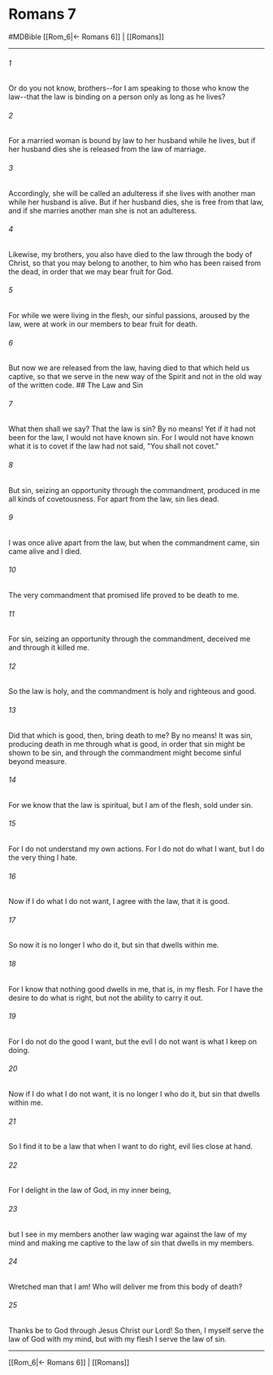# Romans 7
#MDBible
[[Rom_6|← Romans 6]] | [[Romans]]

***

###### 1 
Or do you not know, brothers--for I am speaking to those who know the law--that the law is binding on a person only as long as he lives? 

###### 2 
For a married woman is bound by law to her husband while he lives, but if her husband dies she is released from the law of marriage. 

###### 3 
Accordingly, she will be called an adulteress if she lives with another man while her husband is alive. But if her husband dies, she is free from that law, and if she marries another man she is not an adulteress. 

###### 4 
Likewise, my brothers, you also have died to the law through the body of Christ, so that you may belong to another, to him who has been raised from the dead, in order that we may bear fruit for God. 

###### 5 
For while we were living in the flesh, our sinful passions, aroused by the law, were at work in our members to bear fruit for death. 

###### 6 
But now we are released from the law, having died to that which held us captive, so that we serve in the new way of the Spirit and not in the old way of the written code. ## The Law and Sin 

###### 7 
What then shall we say? That the law is sin? By no means! Yet if it had not been for the law, I would not have known sin. For I would not have known what it is to covet if the law had not said, "You shall not covet." 

###### 8 
But sin, seizing an opportunity through the commandment, produced in me all kinds of covetousness. For apart from the law, sin lies dead. 

###### 9 
I was once alive apart from the law, but when the commandment came, sin came alive and I died. 

###### 10 
The very commandment that promised life proved to be death to me. 

###### 11 
For sin, seizing an opportunity through the commandment, deceived me and through it killed me. 

###### 12 
So the law is holy, and the commandment is holy and righteous and good. 

###### 13 
Did that which is good, then, bring death to me? By no means! It was sin, producing death in me through what is good, in order that sin might be shown to be sin, and through the commandment might become sinful beyond measure. 

###### 14 
For we know that the law is spiritual, but I am of the flesh, sold under sin. 

###### 15 
For I do not understand my own actions. For I do not do what I want, but I do the very thing I hate. 

###### 16 
Now if I do what I do not want, I agree with the law, that it is good. 

###### 17 
So now it is no longer I who do it, but sin that dwells within me. 

###### 18 
For I know that nothing good dwells in me, that is, in my flesh. For I have the desire to do what is right, but not the ability to carry it out. 

###### 19 
For I do not do the good I want, but the evil I do not want is what I keep on doing. 

###### 20 
Now if I do what I do not want, it is no longer I who do it, but sin that dwells within me. 

###### 21 
So I find it to be a law that when I want to do right, evil lies close at hand. 

###### 22 
For I delight in the law of God, in my inner being, 

###### 23 
but I see in my members another law waging war against the law of my mind and making me captive to the law of sin that dwells in my members. 

###### 24 
Wretched man that I am! Who will deliver me from this body of death? 

###### 25 
Thanks be to God through Jesus Christ our Lord! So then, I myself serve the law of God with my mind, but with my flesh I serve the law of sin. 

***

[[Rom_6|← Romans 6]] | [[Romans]]
